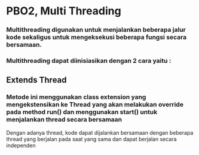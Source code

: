 # PBO2, Multi Threading

### Multithreading digunakan untuk menjalankan beberapa jalur kode sekaligus untuk mengeksekusi beberapa fungsi secara bersamaan.

### Multithreading dapat diinisiasikan dengan 2 cara yaitu :

## Extends Thread
### Metode ini menggunakan class extension yang mengekstensikan ke Thread yang akan melakukan override pada method run() dan menggunakan start() untuk menjalankan thread secara bersamaan
Dengan adanya thread, kode dapat dijalankan bersamaan dengan beberapa thread yang berjalan pada saat yang sama dan dapat berjalan secara independen 

